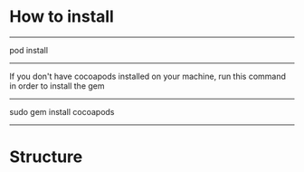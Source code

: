 # How to install
***
pod install
***
If you don't have cocoapods installed on your machine, run this command in order to install the gem
***
sudo gem install cocoapods
***

# Structure
